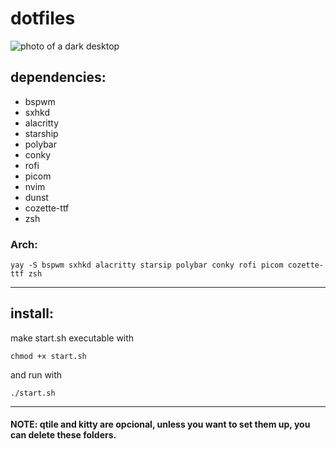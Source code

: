 # dotfiles

![photo of a dark desktop](https://github.com/gabriela-tomazzi/dot/blob/main/desktop.png)

## dependencies:

* bspwm
* sxhkd
* alacritty
* starship
* polybar
* conky
* rofi
* picom
* nvim
* dunst
* cozette-ttf
* zsh

### Arch:
```
yay -S bspwm sxhkd alacritty starsip polybar conky rofi picom cozette-ttf zsh
```
***
## install: 
make start.sh executable with
```
chmod +x start.sh
```
and run with
```
./start.sh
```
***

#### NOTE: qtile and kitty are opcional, unless you want to set them up, you can delete these folders.
